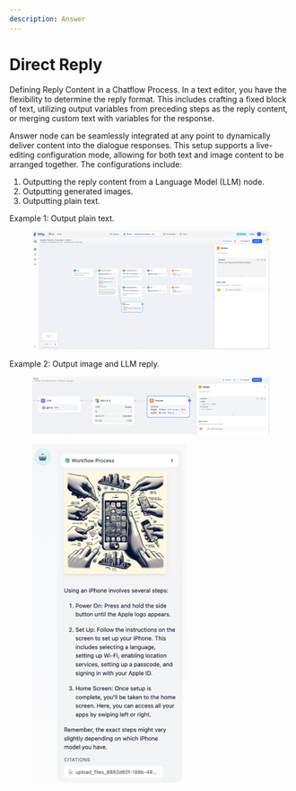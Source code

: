 ```yaml
---
description: Answer
---
```


# Direct Reply

Defining Reply Content in a Chatflow Process. In a text editor, you have the flexibility to determine the reply format. This includes crafting a fixed block of text, utilizing output variables from preceding steps as the reply content, or merging custom text with variables for the response.

Answer node can be seamlessly integrated at any point to dynamically deliver content into the dialogue responses. This setup supports a live-editing configuration mode, allowing for both text and image content to be arranged together. The configurations include:

1. Outputting the reply content from a Language Model (LLM) node.
2. Outputting generated images.
3. Outputting plain text.

Example 1: Output plain text.

<figure><img src="/en/.gitbook/assets/guides/agent/node/answer/answer-plain-text.png" alt=""><figcaption></figcaption></figure>

Example 2: Output image and LLM reply.

<figure><img src="/en/.gitbook/assets/guides/agent/node/answer/answer-img-1.png" alt=""><figcaption></figcaption></figure>

<figure><img src="/en/.gitbook/assets/guides/agent/node/answer/answer-img-2.png" alt="" width="275"><figcaption></figcaption></figure>
